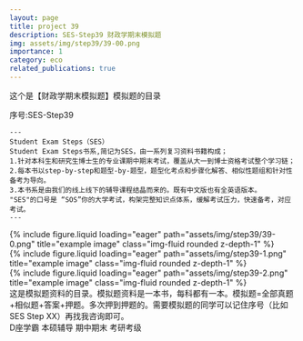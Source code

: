 ```yaml
---
layout: page
title: project 39
description: SES-Step39 财政学期末模拟题
img: assets/img/step39/39-00.png
importance: 1
category: eco
related_publications: true
---
```


这个是【财政学期末模拟题】模拟题的目录

序号:SES-Step39



    ---
    Student Exam Steps（SES）
    Student Exam Steps书系,简记为SES，由一系列复习资料书籍构成；
    1.针对本科生和研究生博士生的专业课期中期末考试，覆盖从大一到博士资格考试整个学习链；
    2.每本书以step-by-step和题型-by-题型，题型化考点和步骤化解答、相似性题组和针对性备考为导向。
    3.本书系是由我们的线上线下的辅导课程结晶而来的。既有中文版也有全英语版本。
    "SES"的口号是 “SOS”你的大学考试，构架完整知识点体系，缓解考试压力，快速备考，对应考试。
    ---

<div class="row">
    <div class="col-sm mt-3 mt-md-0">
        {% include figure.liquid loading="eager" path="assets/img/step39/39-0.png" title="example image" class="img-fluid rounded z-depth-1" %}
    </div>
    <div class="col-sm mt-3 mt-md-0">
        {% include figure.liquid loading="eager" path="assets/img/step39-1.png" title="example image" class="img-fluid rounded z-depth-1" %}
    </div>
    <div class="col-sm mt-3 mt-md-0">
        {% include figure.liquid loading="eager" path="assets/img/step39-2.png" title="example image" class="img-fluid rounded z-depth-1" %}
    </div>
</div>

<div class="caption">
    这是模拟题资料的目录。模拟题资料是一本书，每科都有一本。模拟题=全部真题+相似题+答案+押题。多次押到押题的。需要模拟题的同学可以记住序号（比如SES Step XX）再找我咨询即可。
</div>


<div class="caption">
    D座学霸 本硕辅导 期中期末 考研考级
</div>


